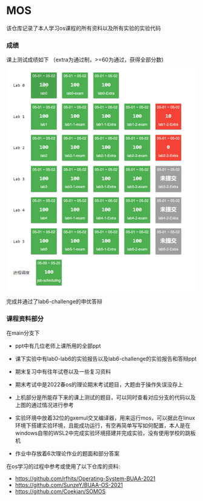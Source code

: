 # MOS

该仓库记录了本人学习os课程的所有资料以及所有实验的实验代码

### 成绩

课上测试成绩如下 （extra为通过制，>=60为通过，获得全部分数)

![image-20220724160350797](https://raw.githubusercontent.com/Cptzzzzz/MOS/main/README-img/image-20220724160350797.png)

完成并通过了lab6-challenge的申优答辩

### 课程资料部分

在main分支下

- ppt中有几位老师上课所用的全部ppt

- 课下实验中有lab0-lab6的实验报告以及lab6-challenge的实验报告和答辩ppt

- 期末复习中有往年试卷以及一些复习资料

- 期末考试中是2022春os的理论期末考试题目，大题由于操作失误没存上

- 上机部分是所能存下来的课上测试的题目，可以同时查看对应分支的代码以及上图的通过情况进行参考

- 实验环境中放着32位的gxemul交叉编译器，用来运行mos，可以据此在linux环境下搭建实验环境，且能成功运行，有空再简单写写如何配置，本人是在windows自带的WSL2中完成实验环境搭建并完成实验，没有使用学校的跳板机

- 作业中存放着6次理论作业的题面和部分答案



在os学习的过程中参考或使用了以下仓库的资料:

- https://github.com/rfhits/Operating-System-BUAA-2021
- https://github.com/SunzeY/BUAA-OS-2021
- https://github.com/Coekjan/SOMOS

